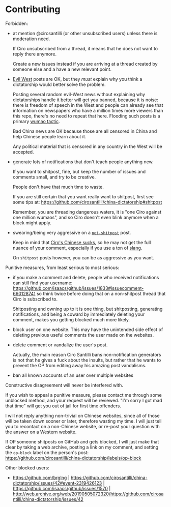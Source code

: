# Contributing

Forbidden:

-   at mention @cirosantilli (or other unsubscribed users) unless there is moderation need.

    If Ciro unsubscribed from a thread, it means that he does not want to reply there anymore.

    Create a new issues instead if you are arriving at a thread created by someone else and a have a new relevant point.

-   [Evil West](https://github.com/cirosantilli/china-dictatorship#evil-west) posts are OK, but they *must* explain why you think a dictatorship would better solve the problem.

    Posting several random evil-West news without explaining why dictatorships handle it better will get you banned, because it is noise: there is freedom of speech in the West and people can already see that information on newspapers who have a million times more viewers than this repo, there's no need to repeat that here. Flooding such posts is a primary [wumao tactic](https://github.com/cirosantilli/china-dictatorship#wumao).

    Bad China news are OK because those are all censored in China and help Chinese people learn about it.

    Any political material that is censored in any country in the West will be accepted.

-   generate lots of notifications that don't teach people anything new.

    If you want to shitpost, fine, but keep the number of issues and comments small, and try to be creative.

    People don't have that much time to waste.

    If you are still certain that you want really want to shitpost, first see some tips at: https://github.com/cirosantilli/china-dictatorship#shitpost

    Remember, you are threading dangerous waters, it is "one Ciro against one million wumaos", and so Ciro doesn't even blink anymore when a block might apply.

-   swearing/being very aggressive on a [`not-shitpost`](https://github.com/cirosantilli/china-dictatorship) post.

    Keep in mind that [Ciro's Chinese sucks](https://github.com/cirosantilli/china-dictatorship#does-ciro-santilli-speak-chinese), so he may not get the full nuance of your comment, especially if you use a ton of [slang](https://github.com/cirosantilli/china-dictatorship#slang).

    On `shitpost` posts however, you can be as aggressive as you want.

Punitive measures, from least serious to most serious:

-   if you make a comment and delete, people who received notifications can still find your username: https://github.com/isaacs/github/issues/1833#issuecomment-660128741 so think twice before doing that on a non-shitpost thread that Ciro is subscribed to.

    Shitposting and owning up to it is one thing, but shitposting, generating notifications, and being a coward by immediately deleting your comment, makes you getting blocked much more likely.

-   block user on one website. This may have the unintended side effect of deleting previous useful comments the user made on the websites. 

-   delete comment or vandalize the user's post.

    Actually, the main reason Ciro Santilli bans non-notification generators is not that he gives a fuck about the insults, but rather that he wants to prevent the OP from editing away his amazing post vandalisms.

-   ban all known accounts of an user over multiple websites

Constructive disagreement will never be interfered with.

If you wish to appeal a punitive measure, please contact me through some unblocked method, and your request will be reviewed. "I'm sorry I got mad that time" will get you out of jail for first time offenders.

I will not reply anything non-trivial on Chinese websites, since all of those will be taken down sooner or later, therefore wasting my time. I will just tell you to recontact on a non-Chinese website, or re-post your question with the answer on a Western website.

If OP someone shitposts on GitHub and gets blocked, I will just make that clear by taking a web archive, posting a link on my comment, and setting the `op-block` label on the person's post: https://github.com/cirosantilli/china-dictatorship/labels/op-block

Other blocked users:

- https://github.com/brglng | https://github.com/cirosantilli/china-dictatorship/issues/42#event-2319426123 | https://github.com/isaacs/github/issues/1570 | http://web.archive.org/web/20190505072320/https://github.com/cirosantilli/china-dictatorship/issues/42
